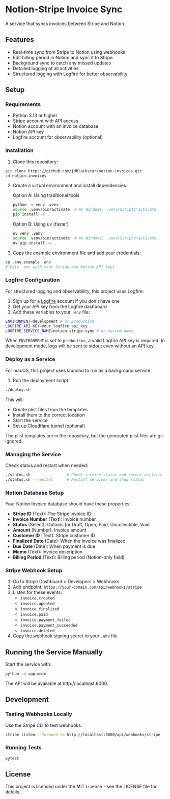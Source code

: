 # Notion-Stripe Invoice Sync

A service that syncs invoices between Stripe and Notion.

## Features

- Real-time sync from Stripe to Notion using webhooks
- Edit billing period in Notion and sync it to Stripe
- Background sync to catch any missed updates
- Detailed logging of all activities
- Structured logging with Logfire for better observability

## Setup

### Requirements

- Python 3.13 or higher
- Stripe account with API access
- Notion account with an invoice database
- Notion API key
- Logfire account for observability (optional)

### Installation

1. Clone this repository:

```bash
git clone https://github.com/jdblackstar/notion-invoices.git
cd notion-invoices
```

2. Create a virtual environment and install dependencies:

   Option A: Using traditional tools
   ```bash
   python -m venv .venv
   source .venv/bin/activate  # On Windows: .venv\Scripts\activate
   pip install -e .
   ```

   Option B: Using uv (faster)
   ```bash
   uv venv .venv
   source .venv/bin/activate  # On Windows: .venv\Scripts\activate
   uv pip install -e .
   ```

3. Copy the example environment file and add your credentials:

```bash
cp .env.example .env
# Edit .env with your Stripe and Notion API keys
```

### Logfire Configuration

For structured logging and observability, this project uses Logfire:

1. Sign up for a [Logfire](https://logfire.ai/) account if you don't have one
2. Get your API key from the Logfire dashboard
3. Add these variables to your `.env` file:

```bash
ENVIRONMENT=development # or production
LOGFIRE_API_KEY=your_logfire_api_key
LOGFIRE_SERVICE_NAME=notion-stripe-sync # or custom name
```

When `ENVIRONMENT` is set to `production`, a valid Logfire API key is required. In development mode, logs will be sent to stdout even without an API key.

### Deploy as a Service

For macOS, this project uses launchd to run as a background service:

1. Run the deployment script:

```bash
./deploy.sh
```

This will:
- Create plist files from the templates
- Install them to the correct location
- Start the service
- Set up Cloudflare tunnel (optional)

The plist templates are in the repository, but the generated plist files are git-ignored.

### Managing the Service

Check status and restart when needed:

```bash
./status.sh                # Check service status and recent activity
./status.sh --restart      # Restart services and show status
```

### Notion Database Setup

Your Notion Invoice database should have these properties:

- **Stripe ID** (Text): The Stripe invoice ID
- **Invoice Number** (Text): Invoice number
- **Status** (Select): Options for Draft, Open, Paid, Uncollectible, Void
- **Amount** (Number): Invoice amount
- **Customer ID** (Text): Stripe customer ID
- **Finalized Date** (Date): When the invoice was finalized
- **Due Date** (Date): When payment is due
- **Memo** (Text): Invoice description
- **Billing Period** (Text): Billing period (Notion-only field)

### Stripe Webhook Setup

1. Go to Stripe Dashboard > Developers > Webhooks
2. Add endpoint: `https://your-domain.com/api/webhooks/stripe`
3. Listen for these events:
   - `invoice.created`
   - `invoice.updated`
   - `invoice.finalized`
   - `invoice.paid`
   - `invoice.payment_failed`
   - `invoice.payment_succeeded`
   - `invoice.deleted`
4. Copy the webhook signing secret to your `.env` file

## Running the Service Manually

Start the service with:

```bash
python -m app.main
```

The API will be available at http://localhost:8000.

## Development

### Testing Webhooks Locally

Use the Stripe CLI to test webhooks:

```bash
stripe listen --forward-to http://localhost:8000/api/webhooks/stripe
```

### Running Tests

```bash
pytest
```

## License

This project is licensed under the MIT License - see the LICENSE file for details.
